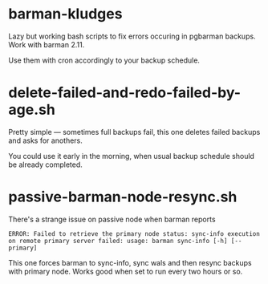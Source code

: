 # barman-kludges
Lazy but working bash scripts to fix errors occuring in pgbarman backups.
Work with barman 2.11.

Use them with cron accordingly to your backup schedule.

# delete-failed-and-redo-failed-by-age.sh
Pretty simple — sometimes full backups fail, this one deletes failed backups and asks for anothers.

You could use it early in the morning, when usual backup schedule should be already completed.

# passive-barman-node-resync.sh
There's a strange issue on passive node when barman reports

	ERROR: Failed to retrieve the primary node status: sync-info execution on remote primary server failed: usage: barman sync-info [-h] [--primary]

This one forces barman to sync-info, sync wals and then resync backups with primary node.
Works good when set to run every two hours or so.
